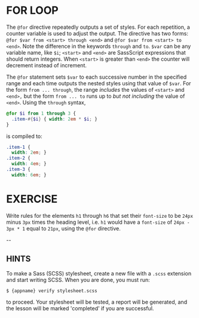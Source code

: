 # FOR LOOP

The `@for` directive repeatedly outputs a set of styles. For each repetition, a counter variable is used to adjust the output. The directive has two forms: `@for $var from <start> through <end>` and `@for $var from <start> to <end>`. Note the difference in the keywords `through` and `to`. `$var` can be any variable name, like `$i`; `<start>` and `<end>` are SassScript expressions that should return integers. When `<start>` is greater than `<end>` the counter will decrement instead of increment.

The `@for` statement sets `$var` to each successive number in the specified range and each time outputs the nested styles using that value of `$var`. For the form `from ... through`, the range _includes_ the values of `<start>` and `<end>,` but the form `from ... to` runs up to _but not including_ the value of `<end>`. Using the `through` syntax,

```scss
@for $i from 1 through 3 {
  .item-#{$i} { width: 2em * $i; }
}
```

is compiled to:

```css
.item-1 {
  width: 2em; }
.item-2 {
  width: 4em; }
.item-3 {
  width: 6em; }
```

# EXERCISE

Write rules for the elements `h1` through `h6` that set their `font-size` to be `24px` minus `3px` times the heading level, i.e. `h1` would have a `font-size` of `24px - 3px * 1` equal to `21px`, using the `@for` directive.

--
## HINTS

To make a Sass (SCSS) stylesheet, create a new file with a `.scss` extension and start writing SCSS. When you are done, you must run:

```sh
$ {appname} verify stylesheet.scss
```

to proceed. Your stylesheet will be tested, a report will be generated, and the lesson will be marked 'completed' if you are successful.
